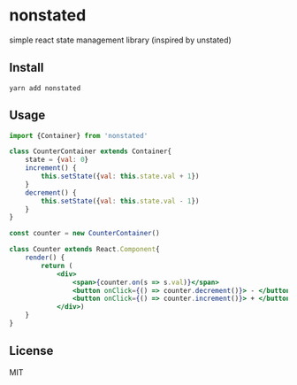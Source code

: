 # nonstated
simple react state management library (inspired by unstated)

## Install
```
yarn add nonstated
```

## Usage
```jsx
import {Container} from 'nonstated'

class CounterContainer extends Container{
    state = {val: 0}
    increment() {
        this.setState({val: this.state.val + 1})
    }
    decrement() {
        this.setState({val: this.state.val - 1})
    }
}

const counter = new CounterContainer()

class Counter extends React.Component{
    render() {
        return (
            <div>
                <span>{counter.on(s => s.val)}</span>
                <button onClick={() => counter.decrement()}> - </button>
                <button onClick={() => counter.increment()}> + </button>
            </div>)
    }
}
```

## License
MIT

